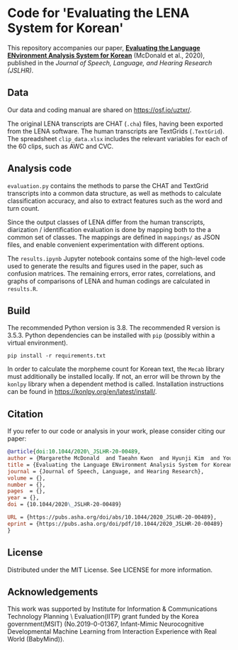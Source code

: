# Code for 'Evaluating the LENA System for Korean'

This repository accompanies our paper, [**Evaluating the Language ENvironment Analysis System for Korean**](https://doi.org/10.1044/2020_JSLHR-20-00489) (McDonald et al., 2020), published in the *Journal of Speech, Language, and Hearing Research (JSLHR)*.

## Data
Our data and coding manual are shared on https://osf.io/uztxr/.

The original LENA transcripts are CHAT (`.cha`) files, having been exported from the LENA software.
The human transcripts are TextGrids (`.TextGrid`).
The spreadsheet `clip_data.xlsx` includes the relevant variables for each of the 60 clips, such as AWC and CVC.

## Analysis code
`evaluation.py` contains the methods to parse the CHAT and TextGrid transcripts into a common data structure, as well as methods to calculate classification accuracy, and also to extract features such as the word and turn count.

Since the output classes of LENA differ from the human transcripts, diarization / identification evaluation is done by mapping both to the a common set of classes.
The mappings are defined in `mappings/` as JSON files, and enable convenient experimentation with different options.

The `results.ipynb` Jupyter notebook contains some of the high-level code used to generate the results and figures used in the paper, such as confusion matrices. 
The remaining errors, error rates, correlations, and graphs of comparisons of LENA and human codings are calculated in `results.R`.


## Build

The recommended Python version is 3.8.
The recommended R version is 3.5.3.
Python dependencies can be installed with `pip` (possibly within a virtual environment).

```
pip install -r requirements.txt
```

In order to calculate the morpheme count for Korean text, the `Mecab` library must additionally be installed locally.
If not, an error will be thrown by the `konlpy` library when a dependent method is called.
Installation instructions can be found in https://konlpy.org/en/latest/install/.


## Citation
If you refer to our code or analysis in your work, please consider citing our paper:

```bibtex
@article{doi:10.1044/2020\_JSLHR-20-00489,
author = {Margarethe McDonald  and Taeahn Kwon  and Hyunji Kim  and Youngki Lee  and Eon-Suk Ko },
title = {Evaluating the Language ENvironment Analysis System for Korean},
journal = {Journal of Speech, Language, and Hearing Research},
volume = {},
number = {},
pages  = {},
year = {},
doi = {10.1044/2020\_JSLHR-20-00489}

URL = {https://pubs.asha.org/doi/abs/10.1044/2020_JSLHR-20-00489},
eprint = {https://pubs.asha.org/doi/pdf/10.1044/2020_JSLHR-20-00489}
}
```


## License

Distributed under the MIT License. See LICENSE for more information.


## Acknowledgements

This work was supported by Institute for Information & Communications Technology Planning \ Evaluation(IITP) grant funded by the Korea government(MSIT) (No.2019-0-01367, Infant-Mimic Neurocognitive Developmental Machine Learning from Interaction Experience with Real World (BabyMind)).

